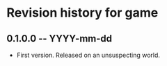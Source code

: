 # Revision history for game

## 0.1.0.0  -- YYYY-mm-dd

* First version. Released on an unsuspecting world.

